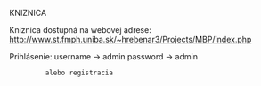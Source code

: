 KNIZNICA

Kniznica dostupná na webovej adrese: http://www.st.fmph.uniba.sk/~hrebenar3/Projects/MBP/index.php

Prihlásenie: username -> admin
             password -> admin
             
             alebo registracia
